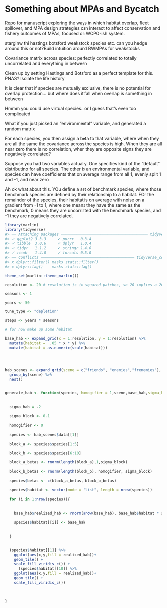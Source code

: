 
<!-- README.md is generated from README.Rmd. Please edit that file -->

# Something about MPAs and Bycatch

Repo for manuscript exploring the ways in which habitat overlap, fleet
spillover, and MPA design strategies can interact to affect conservation
and fishery outcomes of MPAs, focused on WCPO-ish system.

starginw thi hastings botsford weakstock species etc. can you hedge
around this or not?Build intuition around BWMPAs for weakstocks

Covariance matrix across species: perfectly correlated to totally
uncorrelated and everything in between

Clean up by setting Hastings and Botsford as a perfect template for
this. PNAS? Isolate the life history

It is clear that if species are mutually exclusive, there is no
potential for overlap protection… but where does it fall when overlap is
something in between

Hmmm you could use virtual species.. or I guess that’s even too
complicated

What if you just picked an “environmental” variable, and generated a
random matrix

For each species, you then assign a beta to that variable, where when
they are all the same the covariance across the species is high. When
they are all near zero there is no correlation, when they are opposite
signs they are negatively correlated?

Suppose you had two variables actually. One specifies kind of the
“default” distributino for all species. The other is an environmental
variable, and species can have coefficients that on average range from
all 1, evenly split 1 and -1, and near zero

Ah ok what about this. YOu define a set of benchmark species, where
those benchmark species are defined by their relationship to a habitat.
FOr the remainder of the species, their habitat is on average with noise
on a gradient from -1 to 1, where one means they have the same as the
benchmark, 0 means they are uncorrlated with the benchmark species, and
-1 they are negatively correlated.

``` r
library(marlin)
library(tidyverse)
#> ── Attaching packages ─────────────────────────────────────── tidyverse 1.3.0 ──
#> ✓ ggplot2 3.3.3     ✓ purrr   0.3.4
#> ✓ tibble  3.0.6     ✓ dplyr   1.0.4
#> ✓ tidyr   1.1.2     ✓ stringr 1.4.0
#> ✓ readr   1.4.0     ✓ forcats 0.5.0
#> ── Conflicts ────────────────────────────────────────── tidyverse_conflicts() ──
#> x dplyr::filter() masks stats::filter()
#> x dplyr::lag()    masks stats::lag()

theme_set(marlin::theme_marlin())

resolution <- 20 # resolution is in squared patches, so 20 implies a 20X20 system, i.e. 400 patches 

seasons <- 1

years <- 50

tune_type <- "depletion"

steps <- years * seasons

# for now make up some habitat

base_hab <- expand_grid(x = 1:resolution, y = 1:resolution) %>%
  mutate(habitat =  .05 * x * y) %>% 
  mutate(habitat = as.numeric(scale(habitat)))

 


hab_scenes <- expand_grid(scene = c("friends", "enemies","frenemies"), species = fruit[1:10]) %>% 
  group_by(scene) %>% 
  nest()


generate_hab <- function(species, homogifier = 1,scene,base_hab,sigma_hab = 1, beta_hab = 1){
  
  
  sigma_hab = .2
  
  sigma_block <- 0.1
  
  homogifier <- 0
  
  species <- hab_scenes$data[[1]]
  
  block_a <- species$species[1:5]
  
  block_b <- species$species[6:10]
  
  block_a_betas <- rnorm(length(block_a),1,sigma_block)
  
  block_b_betas <- rnorm(length(block_b), homogifier, sigma_block)
  
  species$betas <- c(block_a_betas, block_b_betas)
  
  species$habitat <- vector(mode = "list", length = nrow(species))
  
  for (i in 1:nrow(species)){
    
    
    base_hab$realized_hab <- rnorm(nrow(base_hab), base_hab$habitat * species$betas[i], sigma_hab)
    
    species$habitat[[i]] <- base_hab
      
    
  }
  

  (species$habitat[[1]] %>% 
    ggplot(aes(x,y,fill = realized_hab))+ 
    geom_tile() + 
    scale_fill_viridis_c()) + 
      (species$habitat[[10]] %>% 
    ggplot(aes(x,y,fill = realized_hab))+ 
    geom_tile() + 
    scale_fill_viridis_c())
  
  
  
}
```
